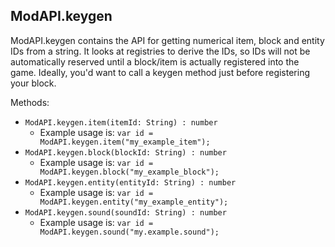 ## ModAPI.keygen
ModAPI.keygen contains the API for getting numerical item, block and entity IDs from a string. It looks at registries to derive the IDs, so IDs will not be automatically reserved until a block/item is actually registered into the game. Ideally, you'd want to call a keygen method just before registering your block.

Methods:
- `ModAPI.keygen.item(itemId: String) : number`
    - Example usage is: `var id = ModAPI.keygen.item("my_example_item");`
- `ModAPI.keygen.block(blockId: String) : number`
    - Example usage is: `var id = ModAPI.keygen.block("my_example_block");`
- `ModAPI.keygen.entity(entityId: String) : number`
    - Example usage is: `var id = ModAPI.keygen.entity("my_example_entity");`
- `ModAPI.keygen.sound(soundId: String) : number`
    - Example usage is: `var id = ModAPI.keygen.sound("my.example.sound");`